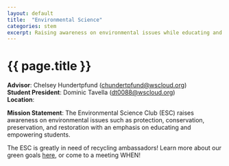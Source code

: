 ```yaml
---
layout: default
title:  "Environmental Science"
categories: stem
excerpt: Raising awareness on environmental issues while educating and empowering students.
---
```


# {{ page.title }}

**Advisor**: Chelsey Hundertpfund (<chundertpfund@wscloud.org>)
<br/>**Student President**: Dominic Tavella (<dt0088@wscloud.org>)
<br/>**Location**: 

**Mission Statement**: The Environmental Science Club (ESC) raises awareness on environmental issues such as protection, conservation, preservation, and restoration with an emphasis on educating and empowering students.

The ESC is greatly in need of recycling ambassadors! Learn more about our green goals [here](https://instagram.com/WKHS_ESC), or come to a meeting WHEN!